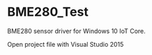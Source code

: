 # BME280_Test
BME280 sensor driver for Windows 10 IoT Core. 

Open project file with Visual Studio 2015

